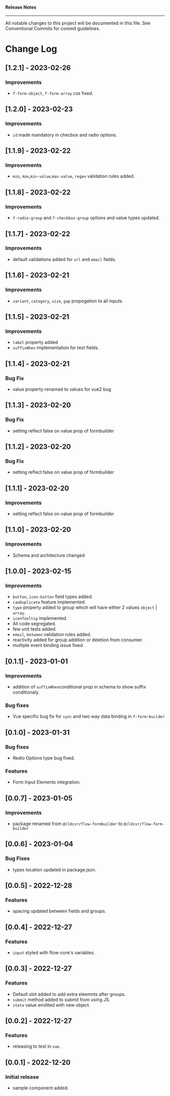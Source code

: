 <h4 class="margin-btm-8">Release Notes</h4>
<hr class="margin-btm-32" />
<p class="margin-btm-24">All notable changes to this project will be documented in this file. See <a>Conventional Commits</a> for commit guidelines. </p>

# Change Log

## [1.2.1] - 2023-02-26

### Improvements

- `f-form-object`, `f-form-array` css fixed.
## [1.2.0] - 2023-02-23

### Improvements

- `id` made mandatory in checbox and radio options.
## [1.1.9] - 2023-02-22

### Improvements

- `min`, `max`,`min-value`,`max-value`, `regex` validation rules added.

## [1.1.8] - 2023-02-22

### Improvements

- `f-radio-group` and `f-checkbox-group` options and value types updated.
## [1.1.7] - 2023-02-22

### Improvements

- default validations added for `url` and `email` fields.
## [1.1.6] - 2023-02-21

### Improvements

- `variant`, `category`, `size`, `gap` propogation to all inputs.
## [1.1.5] - 2023-02-21

### Improvements

- `label` property added
- `suffixWhen` implementation for text fields.
## [1.1.4] - 2023-02-21

### Bug Fix

- value property renamed to values for vue2 bug
## [1.1.3] - 2023-02-20

### Bug Fix

- setting reflect false on value prop of formbuilder

## [1.1.2] - 2023-02-20

### Bug Fix

- setting reflect false on value prop of formbuilder
## [1.1.1] - 2023-02-20

### Improvements

- setting reflect false on value prop of formbuilder

## [1.1.0] - 2023-02-20

### Improvements

- Schema and architecture changed
## [1.0.0] - 2023-02-15

### Improvements

- `button`, `icon-button` field types added.
- `canDuplicate` feature implemented.
- `type` property added to group which will have either 2 values `object` | `array`.
- `iconTooltip` implemented.
- All code segregated.
- few unit tests added.
- `email`, `between` validation rules added.
- reactivity added for group addition or deletion from consumer.
- multiple event binding issue fixed.

## [0.1.1] - 2023-01-01

### Improvements

- addition of `suffixWhen`conditional prop in schema to show suffix conditionaly.

### Bug fixes

- Vue specific bug fix for `sync` and two way data binding in `f-form-builder`

## [0.1.0] - 2023-01-31

### Bug fixes

- Redio Options type bug fixed.

### Features

- Form Input Elements integration.

## [0.0.7] - 2023-01-05

### Improvements

- package renamed from `@cldcvr/flow-formbuilder` to `@cldcvr/flow-form-builder`

## [0.0.6] - 2023-01-04

### Bug Fixes

- types location updated in package.json.

## [0.0.5] - 2022-12-28

### Features

- spacing updated between fields and groups.

## [0.0.4] - 2022-12-27

### Features

- `input` styled with flow-core's variables.

## [0.0.3] - 2022-12-27

### Features

- Default slot added to add extra eleemnts after groups.
- `submit` method added to submit from using JS.
- `state` value emiitted with new object.

## [0.0.2] - 2022-12-27

### Features

- releasing to test in `vue`.

## [0.0.1] - 2022-12-20

### Initial release

- sample component added.
